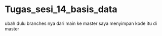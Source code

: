 # Tugas_sesi_14_basis_data

ubah dulu branches nya dari main ke master 
saya menyimpan kode itu di master
